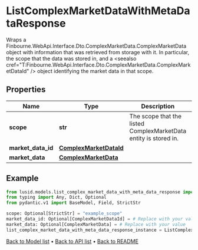 # ListComplexMarketDataWithMetaDataResponse

Wraps a Finbourne.WebApi.Interface.Dto.ComplexMarketData.ComplexMarketData object with information that was retrieved from storage with it. In particular, the scope that the data was stored in, and a <seealso cref=\"T:Finbourne.WebApi.Interface.Dto.ComplexMarketData.ComplexMarketDataId\" /> object identifying the market data in that scope.
## Properties
Name | Type | Description | Notes
------------ | ------------- | ------------- | -------------
**scope** | **str** | The scope that the listed ComplexMarketData entity is stored in. | [optional] 
**market_data_id** | [**ComplexMarketDataId**](ComplexMarketDataId.md) |  | [optional] 
**market_data** | [**ComplexMarketData**](ComplexMarketData.md) |  | [optional] 
## Example

```python
from lusid.models.list_complex_market_data_with_meta_data_response import ListComplexMarketDataWithMetaDataResponse
from typing import Any, Dict, Optional
from pydantic.v1 import BaseModel, Field, StrictStr

scope: Optional[StrictStr] = "example_scope"
market_data_id: Optional[ComplexMarketDataId] = # Replace with your value
market_data: Optional[ComplexMarketData] = # Replace with your value
list_complex_market_data_with_meta_data_response_instance = ListComplexMarketDataWithMetaDataResponse(scope=scope, market_data_id=market_data_id, market_data=market_data)

```

[Back to Model list](../README.md#documentation-for-models) &#8226; [Back to API list](../README.md#documentation-for-api-endpoints) &#8226; [Back to README](../README.md)

